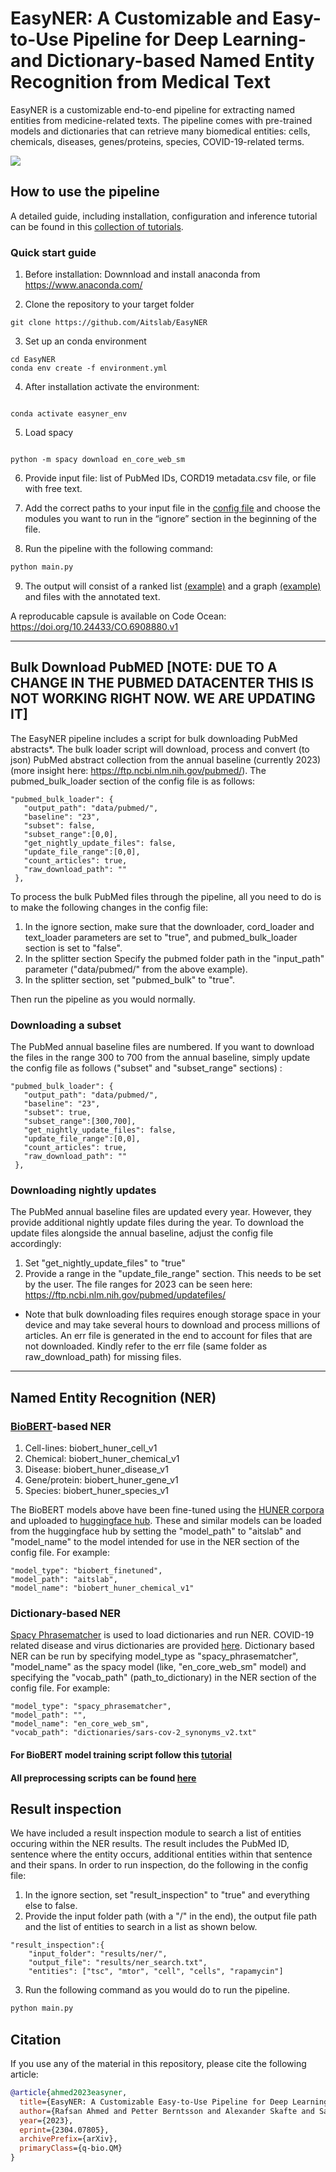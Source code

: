 # EasyNER: A Customizable and Easy-to-Use Pipeline for Deep Learning- and Dictionary-based Named Entity Recognition from Medical Text

EasyNER is a customizable end-to-end pipeline for extracting named entities from medicine-related texts. The pipeline comes with pre-trained models and dictionaries that can retrieve many biomedical entities: cells, chemicals, diseases, genes/proteins, species, COVID-19-related terms.  

![](tutorials/imgs/pipeline3.png)

## How to use the pipeline

A detailed guide, including installation, configuration and inference tutorial can be found in this [collection of tutorials](tutorials/Tutorial-pipeline.md).

### Quick start guide

1. Before installation: Downnload and install anaconda from https://www.anaconda.com/


2. Clone the repository to your target folder


```console
git clone https://github.com/Aitslab/EasyNER

```

3. Set up an conda environment

```console
cd EasyNER
conda env create -f environment.yml
```


4. After installation activate the environment:
```console

conda activate easyner_env

```


5. Load spacy

```console

python -m spacy download en_core_web_sm
```


6. Provide input file: list of PubMed IDs, CORD19 metadata.csv file, or file with free text.


7. Add the correct paths to your input file in the [config file](config.json) and choose the modules you want to run in the “ignore” section in the beginning of the file. 


8. Run the pipeline with the following command:

```python
python main.py
```

9. The output will consist of a ranked list [(example)](results/sample_output/analysis_mtorandtsc1_chemical/mtorandtsc1_result_chemical.tsv) and a graph [(example)](results/sample_output/analysis_mtorandtsc1_chemical/mtorandtsc1_chemical_top_50.png) and files with the annotated text.


A reproducable capsule is available on Code Ocean: https://doi.org/10.24433/CO.6908880.v1


___

## Bulk Download PubMED [NOTE: DUE TO A CHANGE IN THE PUBMED DATACENTER THIS IS NOT WORKING RIGHT NOW. WE ARE UPDATING IT]

The EasyNER pipeline includes a script for bulk downloading PubMed abstracts*. The bulk loader script will download, process and convert (to json) PubMed abstract collection from the annual baseline (currently 2023) (more insight here: https://ftp.ncbi.nlm.nih.gov/pubmed/). The pubmed_bulk_loader section of the config file is as follows:

 ```
 "pubmed_bulk_loader": {
    "output_path": "data/pubmed/",
    "baseline": "23",
    "subset": false,
    "subset_range":[0,0],
    "get_nightly_update_files": false,
    "update_file_range":[0,0],
    "count_articles": true,
    "raw_download_path": ""
  },
 ```

To process the bulk PubMed files through the pipeline, all you need to do is to make the following changes in the config file:

1. In the ignore section, make sure that the downloader, cord_loader and text_loader parameters are set to "true", and pubmed_bulk_loader section is set to "false".
2. In the splitter section Specify the pubmed folder path in the "input_path" parameter ("data/pubmed/" from the above example).
3. In the splitter section, set "pubmed_bulk" to "true".

Then run the pipeline as you would normally.


### Downloading a subset

The PubMed annual baseline files are numbered. If you want to download the files in the range 300 to 700 from the annual baseline, simply update the config file as follows ("subset" and "subset_range" sections) :

 ```
 "pubmed_bulk_loader": {
    "output_path": "data/pubmed/",
    "baseline": "23",
    "subset": true,
    "subset_range":[300,700],
    "get_nightly_update_files": false,
    "update_file_range":[0,0],
    "count_articles": true,
    "raw_download_path": ""
  },
 ```

### Downloading nightly updates

The PubMed annual baseline files are updated every year. However, they provide additional nightly update files during the year. To download the update files alongside the annual baseline, adjust the config file accordingly:

 1. Set "get_nightly_update_files" to "true"
 2. Provide a range in the "update_file_range" section. This needs to be set by the user. The file ranges for 2023 can be seen here: https://ftp.ncbi.nlm.nih.gov/pubmed/updatefiles/

* Note that bulk downloading files requires enough storage space in your device and may take several hours to download and process millions of articles. An err file is generated in the end to account for files that are not downloaded. Kindly refer to the err file (same folder as raw_download_path) for missing files.
 ____

## Named Entity Recognition (NER) 

### [BioBERT](https://github.com/dmis-lab/biobert-pytorch)-based NER

1. Cell-lines: biobert_huner_cell_v1 
2. Chemical: biobert_huner_chemical_v1
3. Disease: biobert_huner_disease_v1
4. Gene/protein: biobert_huner_gene_v1
5. Species: biobert_huner_species_v1

The BioBERT models above have been fine-tuned using the [HUNER corpora](https://github.com/hu-ner/huner) and uploaded to [huggingface hub](https://huggingface.co/aitslab). These and similar models can be loaded from the huggingface hub by setting the "model_path" to "aitslab" and "model_name" to the model intended for use in the NER section of the config file. For example:

```console
"model_type": "biobert_finetuned",
"model_path": "aitslab",
"model_name": "biobert_huner_chemical_v1"
```

### Dictionary-based NER

[Spacy Phrasematcher](https://spacy.io/api/phrasematcher) is used to load dictionaries and run NER. COVID-19 related disease and virus dictionaries are provided [here](dictionaries/). 
Dictionary based NER can be run by specifying model_type as "spacy_phrasematcher", "model_name" as the spacy model (like, "en_core_web_sm" model) and specifying the "vocab_path" (path_to_dictionary) in the NER section of the config file. For example:

```console
"model_type": "spacy_phrasematcher",
"model_path": "",
"model_name": "en_core_web_sm",
"vocab_path": "dictionaries/sars-cov-2_synonyms_v2.txt"
```

#### For BioBERT model training script follow this [tutorial](tutorials/Tutorial-BioBERT_model_training.ipynb)
#### All preprocessing scripts can be found [here](supplementary/preprocessing_scripts/)


## Result inspection

We have included a result inspection module to search a list of entities occuring within the NER results. The result includes the PubMed ID, sentence where the entity occurs, additional entities within that sentence and their spans. In order to run inspection, do the following in the config file:

1. In the ignore section, set "result_inspection" to "true" and everything else to false.
2. Provide the input folder path (with a "/" in the end), the output file path and the list of entities to search in a list as shown below.
```console
"result_inspection":{
    "input_folder": "results/ner/",
    "output_file": "results/ner_search.txt",
    "entities": ["tsc", "mtor", "cell", "cells", "rapamycin"]
```

3. Run the following command as you would do to run the pipeline.
```python
python main.py
```

## Citation
If you use any of the material in this repository, please cite the following article:

```bibtex
@article{ahmed2023easyner,
  title={EasyNER: A Customizable Easy-to-Use Pipeline for Deep Learning- and Dictionary-based Named Entity Recognition from Medical Text},
  author={Rafsan Ahmed and Petter Berntsson and Alexander Skafte and Salma Kazemi Rashed and Marcus Klang and Adam Barvesten and Ola Olde and William Lindholm and Antton Lamarca Arrizabalaga and Pierre Nugues and Sonja Aits},
  year={2023},
  eprint={2304.07805},
  archivePrefix={arXiv},
  primaryClass={q-bio.QM}
}
```
